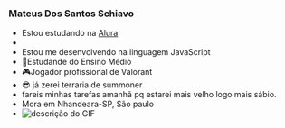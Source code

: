 ### Mateus Dos Santos Schiavo
- Estou estudando na [Alura](https://www.alura.com.br)
- 
- Estou me desenvolvendo na linguagem JavaScript 
- 📘Estudande do Ensino Médio
- 🎮Jogador profissional de Valorant
- 😎 já zerei terraria de summoner 
- fareis minhas tarefas amanhã pq estarei mais velho logo mais sábio.
- Mora em Nhandeara-SP, São paulo
- ![descrição do GIF](https://i.pinimg.com/originals/bd/4f/a2/bd4fa21d1da1a506b57656a21ead07a8.gif)
 
